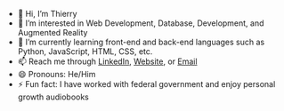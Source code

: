 - 👋 Hi, I’m Thierry
- 👀 I’m interested in Web Development, Database, Development, and Augmented Reality
- 🌱 I’m currently learning front-end and back-end languages such as Python, JavaScript, HTML, CSS, etc.
- 📫 Reach me through  [LinkedIn](https://www.linkedin.com/in/thierrylaguerre), [Website](https://developerthierry.github.io/Landing-Page/), or  [Email](mailto:thierry.laguerre001@mymdc.net)
- 😄 Pronouns: He/Him
- ⚡ Fun fact: I have worked with federal government and enjoy personal growth audiobooks

<!---
SchoolAccount-T/SchoolAccount-T is a ✨ special ✨ repository because its `README.md` (this file) appears on your GitHub profile.
You can click the Preview link to take a look at your changes.
--->
